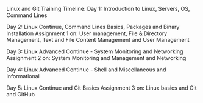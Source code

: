 Linux and Git Training Timeline:
Day 1: Introduction to Linux, Servers, OS, Command Lines

Day 2: Linux Continue, Command Lines Basics, Packages and Binary Installation
Assignment 1 on: User management, File & Directory Management, Text and File Content Management and User Management

Day 3: Linux Advanced Continue - System Monitoring and Networking
Assignment 2 on: System Monitoring and Management and Networking 

Day 4: Linux Advanced Continue - Shell and Miscellaneous and Informational

Day 5: Linux Continue and Git Basics
Assignment 3 on: Linux basics and Git and GitHub
